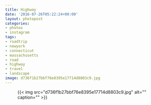 ```yaml
---
title: Highway
date: '2016-07-26T05:22:24+00:00'
layout: photopost
categories:
- photos
- instagram
tags:
- roadtrip
- newyork
- connecticut
- massachusetts
- road
- highway
- travel
- landscape
image: d736f1b27bbf76e8395e17714d8803c9.jpg
---
```


<figure class="photo photo--square">
  {{< img src="d736f1b27bbf76e8395e17714d8803c9.jpg" alt="" caption="" >}}

</figure>




